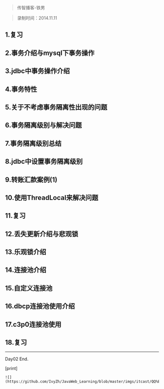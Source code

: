 > 传智播客-铁男

> 录制时间：2014.11.11

## 1.复习
## 2.事务介绍与mysql下事务操作
## 3.jdbc中事务操作介绍
## 4.事务特性
## 5.关于不考虑事务隔离性出现的问题
## 6.事务隔离级别与解决问题
## 7.事务隔离级别总结
## 8.jdbc中设置事务隔离级别
## 9.转账汇款案例(1)

## 10.使用ThreadLocal来解决问题
## 11.复习
## 12.丢失更新介绍与悲观锁
## 13.乐观锁介绍
## 14.连接池介绍
## 15.自定义连接池
## 16.dbcp连接池使用介绍
## 17.c3p0连接池使用
## 18.复习

--------------

Day02 End.


[print]


	![](https://github.com/IvyZh/JavaWeb_Learning/blob/master/imgs/itcast/QQ%E6%88%AA%E5%9B%BE.png)